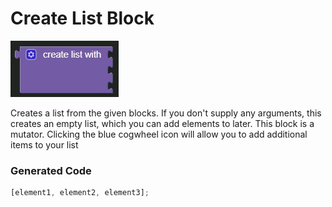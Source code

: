 # Create List Block

![Create List Block](../../images/list/create_list.jpg)

Creates a list from the given blocks. If you don't supply any arguments, this creates an empty list, which you can add elements to later.
This block is a mutator. Clicking the blue cogwheel icon will allow you to add additional items to your list

### Generated Code

```js
[element1, element2, element3];
```
